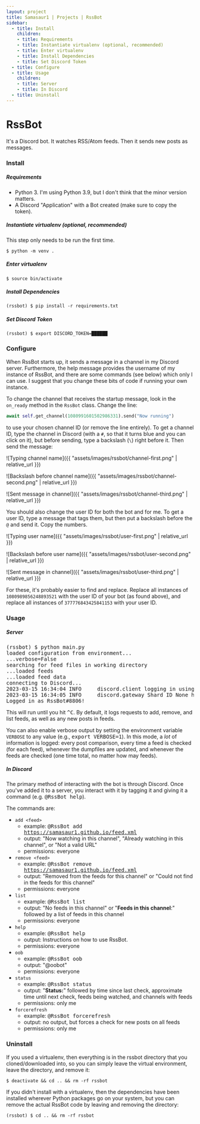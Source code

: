 ```yaml
---
layout: project
title: Samasaur1 | Projects | RssBot
sidebar:
  - title: Install
    children:
    - title: Requirements
    - title: Instantiate virtualenv (optional, recommended)
    - title: Enter virtualenv
    - title: Install Dependencies
    - title: Set Discord Token
  - title: Configure
  - title: Usage
    children:
    - title: Server
    - title: In Discord
  - title: Uninstall
---
```

# RssBot
It's a Discord bot. It watches RSS/Atom feeds. Then it sends new posts as messages.
### Install
##### Requirements
- Python 3. I'm using Python 3.9, but I don't think that the minor version matters.
- A Discord "Application" with a Bot created (make sure to copy the token).

##### Instantiate virtualenv (optional, recommended)
This step only needs to be run the first time.
<pre class="user-select-all">
<code><span class="user-select-none">$ </span>python -m venv .</code></pre>

##### Enter virtualenv
<pre class="user-select-all">
<code><span class="user-select-none">$ </span>source bin/activate</code></pre>

##### Install Dependencies
<pre class="user-select-all">
<code><span class="user-select-none">(rssbot) $ </span>pip install -r requirements.txt</code></pre>

##### Set Discord Token
<pre class="user-select-all">
<code><span class="user-select-none">(rssbot) $ </span>export DISCORD_TOKEN=██████</code></pre>

### Configure

When RssBot starts up, it sends a message in a channel in my Discord server. Furthermore, the help message provides the username of my instance of RssBot, and there are some commands (see below) which only I can use. I suggest that you change these bits of code if running your own instance.

To change the channel that receives the startup message, look in the `on_ready` method in the `RssBot` class. Change the line:

```python
await self.get_channel(1080991601502986331).send("Now running")
```

to use your chosen channel ID (or remove the line entirely). To get a channel ID, type the channel in Discord (with a `#`, so that it turns blue and you can click on it), but before sending, type a backslash (`\`) right before it. Then send the message:

![Typing channel name]({{ "assets/images/rssbot/channel-first.png" | relative_url }})

![Backslash before channel name]({{ "assets/images/rssbot/channel-second.png" | relative_url }})

![Sent message in channel]({{ "assets/images/rssbot/channel-third.png" | relative_url }})

You should also change the user ID for both the bot and for me. To get a user ID, type a message that tags them, but then put a backslash before the `@` and send it. Copy the numbers.

![Typing user name]({{ "assets/images/rssbot/user-first.png" | relative_url }})

![Backslash before user name]({{ "assets/images/rssbot/user-second.png" | relative_url }})

![Sent message in channel]({{ "assets/images/rssbot/user-third.png" | relative_url }})

For these, it's probably easier to find and replace. Replace all instances of `1080989856248893521` with the user ID of your bot (as found above), and replace all instances of `377776843425841153` with your user ID.

### Usage

##### Server
<pre>
(rssbot) $ <kbd>python main.py</kbd>
loaded configuration from environment...
...verbose=False
searching for feed files in working directory
...loaded feeds
...loaded feed data
connecting to Discord...
2023-03-15 16:34:04 INFO     discord.client logging in using static token
2023-03-15 16:34:05 INFO     discord.gateway Shard ID None has connected to Gateway (Session ID: ████)
Logged in as RssBot#8806!
</pre>

This will run until you hit <kbd>^C</kbd>. By default, it logs requests to add, remove, and list feeds, as well as any new posts in feeds.

You can also enable verbose output by setting the environment variable `VERBOSE` to any value (e.g., <kbd>export VERBOSE=1</kbd>). In this mode, a _lot_ of information is logged: every post comparison, every time a feed is checked (for each feed), whenever the dumpfiles are updated, and whenever the feeds are checked (one time total, no matter how may feeds).

##### In Discord
The primary method of interacting with the bot is through Discord. Once you've added it to a server, you interact with it by tagging it and giving it a command (e.g. <kbd>@RssBot help</kbd>).

The commands are:

- `add <feed>`
    - example: <kbd>@RssBot add https://samasaur1.github.io/feed.xml</kbd>
    - output: "Now watching <feed> in this channel", "Already watching <feed> in this channel", or "Not a valid URL"
    - permissions: everyone
- `remove <feed>`
    - example: <kbd>@RssBot remove https://samasaur1.github.io/feed.xml</kbd>
    - output: "Removed <feed> from the feeds for this channel" or "Could not find <feed> in the feeds for this channel"
    - permissions: everyone
- `list`
    - example: <kbd>@RssBot list</kbd>
    - output: "No feeds in this channel" or "**Feeds in this channel**:" followed by a list of feeds in this channel
    - permissions: everyone
- `help`
    - example: <kbd>@RssBot help</kbd>
    - output: Instructions on how to use RssBot.
    - permissions: everyone
- `oob`
    - example: <kbd>@RssBot oob</kbd>
    - output: "@oobot"
    - permissions: everyone
- `status`
    - example: <kbd>@RssBot status</kbd>
    - output: "**Status:**" followed by time since last check, approximate time until next check, feeds being watched, and channels with feeds
    - permissions: only me
- `forcerefresh`
    - example: <kbd>@RssBot forcerefresh</kbd>
    - output: no output, but forces a check for new posts on all feeds
    - permissions: only me

### Uninstall
If you used a virtualenv, then everything is in the rssbot directory that you cloned/downloaded into, so you can simply leave the virtual environment, leave the directory, and remove it:
<pre class="user-select-all">
<code><span class="user-select-none">$ </span>deactivate && cd .. && rm -rf rssbot</code></pre>

If you didn't install with a virtualenv, then the dependencies have been installed wherever Python packages go on your system, but you can remove the actual RssBot code by leaving and removing the directory:
<pre class="user-select-all">
<code><span class="user-select-none">(rssbot) $ </span>cd .. && rm -rf rssbot</code></pre>
